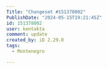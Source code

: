 ```yaml
---
Title: "Changeset #151378002"
PublishDate: "2024-05-15T19:21:45Z"
id: 151378002
user: kentakta
comment: update
created_by: iD 2.29.0
tags:
  - Montenegro

---
```

